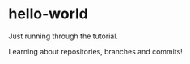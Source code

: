 # hello-world

Just running through the tutorial.

Learning about repositories, branches and commits!
